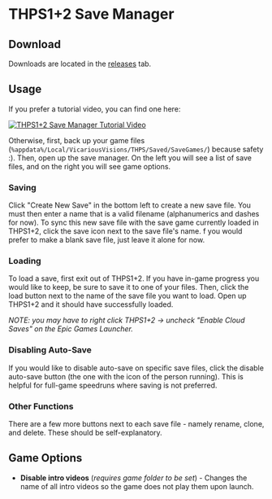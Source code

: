 # THPS1+2 Save Manager

## Download

Downloads are located in the [releases](https://github.com/rybergy/THPS-SaveManager/releases) tab.

## Usage

If you prefer a tutorial video, you can find one here:

[![THPS1+2 Save Manager Tutorial Video](https://img.youtube.com/vi/SZ67ms-VyQk/0.jpg)](https://www.youtube.com/watch?v=SZ67ms-VyQk)

Otherwise, first, back up your game files (`%appdata%/Local/VicariousVisions/THPS/Saved/SaveGames/`) because safety :).
Then, open up the save manager. 
On the left you will see a list of save files, and on the right you will see game options.

### Saving

Click "Create New Save" in the bottom left to create a new save file. 
You must then enter a name that is a valid filename (alphanumerics and dashes for now).
To sync this new save file with the save game currently loaded in THPS1+2, click the save icon next to the save file's name. 
f you would prefer to make a blank save file, just leave it alone for now.

### Loading

To load a save, first exit out of THPS1+2. 
If you have in-game progress you would like to keep, be sure to save it to one of your files. 
Then, click the load button next to the name of the save file you want to load. 
Open up THPS1+2 and it should have successfully loaded.

*NOTE: you may have to right click THPS1+2 -> uncheck "Enable Cloud Saves" on the Epic Games Launcher.*

### Disabling Auto-Save

If you would like to disable auto-save on specific save files, click the disable auto-save button (the one with the icon of the person running). 
This is helpful for full-game speedruns where saving is not preferred.

### Other Functions

There are a few more buttons next to each save file - namely rename, clone, and delete. These should be self-explanatory.

## Game Options

* **Disable intro videos** (*requires game folder to be set*) - Changes the name of all intro videos so the game does not play them upon launch.
